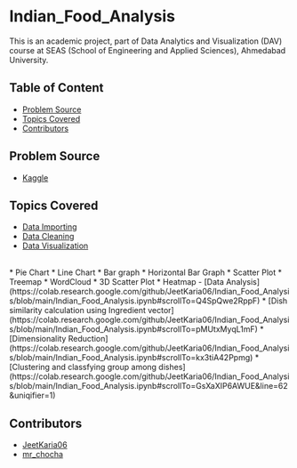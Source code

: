 # Indian_Food_Analysis

This is an academic project, part of Data Analytics and Visualization (DAV) course at SEAS (School of Engineering and Applied Sciences), Ahmedabad University.

## Table of Content
- [Problem Source](#problem-source)
- [Topics Covered](#topics-covered)
- [Contributors](#contributors)

## Problem Source
- [Kaggle](https://www.kaggle.com/nehaprabhavalkar/indian-food-101/tasks?taskId=2180)

## Topics Covered
- [Data Importing](https://colab.research.google.com/github/JeetKaria06/Indian_Food_Analysis/blob/main/Indian_Food_Analysis.ipynb#scrollTo=mlei8_TYUwYu)
- [Data Cleaning](https://colab.research.google.com/github/JeetKaria06/Indian_Food_Analysis/blob/main/Indian_Food_Analysis.ipynb#scrollTo=Q4SpQwe2RppF)
- [Data Visualization](https://colab.research.google.com/github/JeetKaria06/Indian_Food_Analysis/blob/main/Indian_Food_Analysis.ipynb#scrollTo=Q4SpQwe2RppF) 
<br>
    * Pie Chart
    * Line Chart
    * Bar graph
    * Horizontal Bar Graph
    * Scatter Plot
    * Treemap
    * WordCloud
    * 3D Scatter Plot
    * Heatmap
- [Data Analysis](https://colab.research.google.com/github/JeetKaria06/Indian_Food_Analysis/blob/main/Indian_Food_Analysis.ipynb#scrollTo=Q4SpQwe2RppF)
    * [Dish similarity calculation using Ingredient vector](https://colab.research.google.com/github/JeetKaria06/Indian_Food_Analysis/blob/main/Indian_Food_Analysis.ipynb#scrollTo=pMUtxMyqL1mF)
    * [Dimensionality Reduction](https://colab.research.google.com/github/JeetKaria06/Indian_Food_Analysis/blob/main/Indian_Food_Analysis.ipynb#scrollTo=kx3tiA42Ppmg) 
    * [Clustering and classfying group among dishes](https://colab.research.google.com/github/JeetKaria06/Indian_Food_Analysis/blob/main/Indian_Food_Analysis.ipynb#scrollTo=GsXaXIP6AWUE&line=62&uniqifier=1)
    
## Contributors

- [JeetKaria06](https://github.com/JeetKaria06)
- [mr_chocha](https://github.com/mrchocha)
